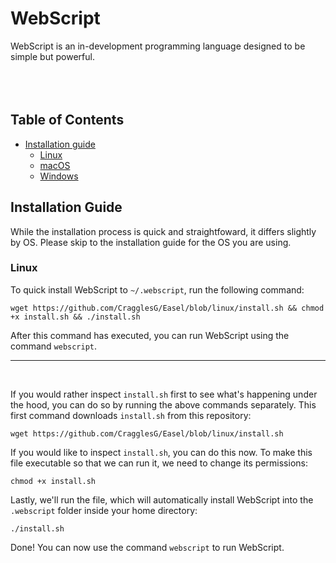 # WebScript

WebScript is an in-development programming language designed to be simple but powerful.
<br><br><br><br>

## Table of Contents

- [Installation guide](#installation-guide)
  - [Linux](#linux)
  - [macOS](#macos)
  - [Windows](#windows)

## Installation Guide

While the installation process is quick and straightfoward, it differs slightly by OS. Please skip to the installation guide for the OS you are using.

### Linux

To quick install WebScript to `~/.webscript`, run the following command:

```
wget https://github.com/CragglesG/Easel/blob/linux/install.sh && chmod +x install.sh && ./install.sh
```

After this command has executed, you can run WebScript using the command `webscript`.
<br>

---

<br>

If you would rather inspect `install.sh` first to see what's happening under the hood, you can do so by running the above commands separately. This first command downloads `install.sh` from this repository:

```
wget https://github.com/CragglesG/Easel/blob/linux/install.sh
```

If you would like to inspect `install.sh`, you can do this now. To make this file executable so that we can run it, we need to change its permissions:

```
chmod +x install.sh
```

Lastly, we'll run the file, which will automatically install WebScript into the `.webscript` folder inside your home directory:

```
./install.sh
```

Done! You can now use the command `webscript` to run WebScript.
